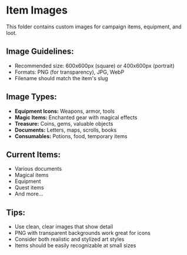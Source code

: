 # Item Images

This folder contains custom images for campaign items, equipment, and loot.

## Image Guidelines:
- Recommended size: 600x600px (square) or 400x600px (portrait)
- Formats: PNG (for transparency), JPG, WebP
- Filename should match the item's slug

## Image Types:
- **Equipment Icons:** Weapons, armor, tools
- **Magic Items:** Enchanted gear with magical effects
- **Treasure:** Coins, gems, valuable objects
- **Documents:** Letters, maps, scrolls, books
- **Consumables:** Potions, food, temporary items

## Current Items:
- Various documents
- Magical items
- Equipment
- Quest items
- And more...

## Tips:
- Use clean, clear images that show detail
- PNG with transparent backgrounds work great for icons
- Consider both realistic and stylized art styles
- Items should be easily recognizable at small sizes
